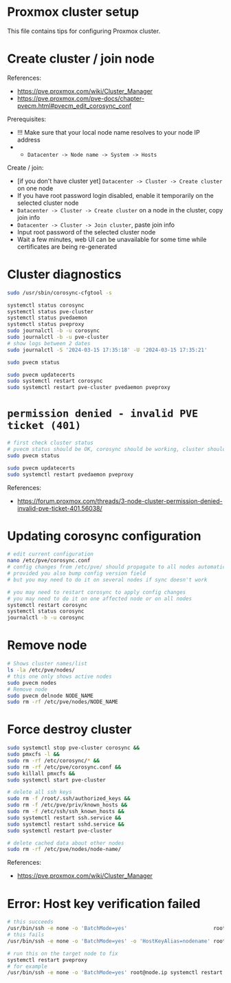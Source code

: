 
# Proxmox cluster setup

This file contains tips for configuring Proxmox cluster.

# Create cluster / join node

References:
- https://pve.proxmox.com/wiki/Cluster_Manager
- https://pve.proxmox.com/pve-docs/chapter-pvecm.html#pvecm_edit_corosync_conf

Prerequisites:
- !!! Make sure that your local node name resolves to your node IP address
- - `Datacenter -> Node name -> System -> Hosts`

Create / join:
- [if you don't have cluster yet] `Datacenter -> Cluster -> Create cluster` on one node
- If you have root password login disabled, enable it temporarily on the selected cluster node
- `Datacenter -> Cluster -> Create cluster` on a node in the cluster, copy join info
- `Datacenter -> Cluster -> Join cluster`, paste join info
- Input root password of the selected cluster node
- Wait a few minutes, web UI can be unavailable for some time while certificates are being re-generated

# Cluster diagnostics

```bash
sudo /usr/sbin/corosync-cfgtool -s

systemctl status corosync
systemctl status pve-cluster
systemctl status pvedaemon
systemctl status pveproxy
sudo journalctl -b -u corosync
sudo journalctl -b -u pve-cluster
# show logs between 2 dates
sudo journalctl -S '2024-03-15 17:35:18' -U '2024-03-15 17:35:21'

sudo pvecm status

sudo pvecm updatecerts
sudo systemctl restart corosync
sudo systemctl restart pve-cluster pvedaemon pveproxy
```

# `permission denied - invalid PVE ticket (401)`

```bash
# first check cluster status
# pvecm status should be OK, corosync should be working, cluster should have quorum
sudo pvecm status

sudo pvecm updatecerts
sudo systemctl restart pvedaemon pveproxy
```

References:
- https://forum.proxmox.com/threads/3-node-cluster-permission-denied-invalid-pve-ticket-401.56038/

# Updating corosync configuration

```bash
# edit current configuration
nano /etc/pve/corosync.conf
# config changes from /etc/pve/ should propagate to all nodes automatically
# provided you also bump config version field
# but you may need to do it on several nodes if sync doesn't work

# you may need to restart corosync to apply config changes
# you may need to do it on one affected node or on all nodes
systemctl restart corosync
systemctl status corosync
journalctl -b -u corosync
```

# Remove node

```bash
# Shows cluster names/list
ls -la /etc/pve/nodes/
# this one only shows active nodes
sudo pvecm nodes
# Remove node
sudo pvecm delnode NODE_NAME
sudo rm -rf /etc/pve/nodes/NODE_NAME
```

# Force destroy cluster

```bash
sudo systemctl stop pve-cluster corosync &&
sudo pmxcfs -l &&
sudo rm -rf /etc/corosync/* &&
sudo rm -rf /etc/pve/corosync.conf &&
sudo killall pmxcfs &&
sudo systemctl start pve-cluster

# delete all ssh keys
sudo rm -f /root/.ssh/authorized_keys &&
sudo rm -f /etc/pve/priv/known_hosts &&
sudo rm -f /etc/ssh/ssh_known_hosts &&
sudo systemctl restart ssh.service &&
sudo systemctl restart sshd.service &&
sudo systemctl restart pve-cluster

# delete cached data about other nodes
sudo rm -rf /etc/pve/nodes/node-name/
```

References:
- https://pve.proxmox.com/wiki/Cluster_Manager

# Error: Host key verification failed

```bash
# this succeeds
/usr/bin/ssh -e none -o 'BatchMode=yes'                            root@node.ip /bin/true
# this fails
/usr/bin/ssh -e none -o 'BatchMode=yes' -o 'HostKeyAlias=nodename' root@node.ip /bin/true

# run this on the target node to fix
systemctl restart pveproxy
# for example
/usr/bin/ssh -e none -o 'BatchMode=yes' root@node.ip systemctl restart pveproxy
```

